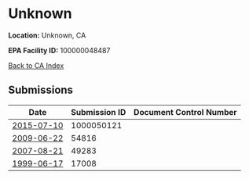 # Unknown

**Location:** Unknown, CA

**EPA Facility ID:** 100000048487

[Back to CA Index](../../index.md)

## Submissions

| Date | Submission ID | Document Control Number |
|------|--------------|-------------------------|
| [2015-07-10](submissions/1000050121.md) | 1000050121 |  |
| [2009-06-22](submissions/54816.md) | 54816 |  |
| [2007-08-21](submissions/49283.md) | 49283 |  |
| [1999-06-17](submissions/17008.md) | 17008 |  |
